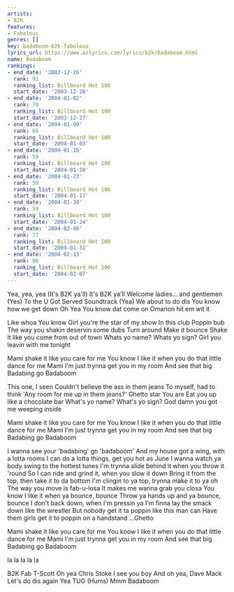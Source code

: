 ```yaml
---
artists:
- B2K
features:
- Fabolous
genres: []
key: badaboom-b2k-fabolous
lyrics_url: https://www.azlyrics.com/lyrics/b2k/badaboom.html
name: Badaboom
rankings:
- end_date: '2003-12-26'
  rank: 91
  ranking_list: Billboard Hot 100
  start_date: '2003-12-20'
- end_date: '2004-01-02'
  rank: 79
  ranking_list: Billboard Hot 100
  start_date: '2003-12-27'
- end_date: '2004-01-09'
  rank: 65
  ranking_list: Billboard Hot 100
  start_date: '2004-01-03'
- end_date: '2004-01-16'
  rank: 59
  ranking_list: Billboard Hot 100
  start_date: '2004-01-10'
- end_date: '2004-01-23'
  rank: 59
  ranking_list: Billboard Hot 100
  start_date: '2004-01-17'
- end_date: '2004-01-30'
  rank: 59
  ranking_list: Billboard Hot 100
  start_date: '2004-01-24'
- end_date: '2004-02-06'
  rank: 77
  ranking_list: Billboard Hot 100
  start_date: '2004-01-31'
- end_date: '2004-02-13'
  rank: 86
  ranking_list: Billboard Hot 100
  start_date: '2004-02-07'
---
```


Yea, yea, yea
(It's B2K ya'll) It's B2K ya'll
Welcome ladies... and gentlemen
(Yes) To the U Got Served Soundtrack
(Yea) We about to do dis
You know how we get down
Oh Yea
You know dat
come on
Omarion hit em wit it



Like whoa
You know
Girl you're the star of my show
In this club
Poppin bub
The way you shakin deservin some dubs
Turn around
Make it bounce
Shake it like you come from out of town
Whats yo name?
Whats yo sign?
Girl you leavin with me tonight



Mami shake it like you care for me
You know I like it when you do that little dance for me
Mami I'm just trynna get you in my room
And see that big Badabing go Badaboom



This one, I seen
Couldn't believe the ass in them jeans
To myself, had to think
'Any room for me up in them jeans?'
Ghetto star
You are
Eat you up like a chocolate bar
What's yo name?
What's yo sign?
God damn you got me weeping inside



Mami shake it like you care for me
You know I like it when you do that little dance for me
Mami I'm just trynna get you in my room
And see that big Badabing go Badaboom



I wanna see your 'badabing' go 'badaboom'
And my house got a wing, with a lotta rooms
I can do a lotta things, get you hot as June
I wanna watch ya body swing to the hottest tunes
I'm trynna slide behind it when you throw it 'round
So I can ride and grind it, when you slow it down
Bring it from the top, then take it to da bottom
I'm clingin to ya top, trynna make it to ya oh
The way you move is fab-u-losa
It makes me wanna grab you closa
You know I like it when ya bounce, bounce
Throw ya hands up and ya bounce, bounce
I don't back down, when I'm pressin ya
I'm finna lay the smack down like the wrestler
But nobody get it ta poppin like this man can
Have them girls get it to poppin on a handstand
...Ghetto



Mami shake it like you care for me
You know I like it when you do that little dance for me
Mami I'm just trynna get you in my room
And see that big Badabing go Badaboom

la la la la la



B2K
Fab
T-Scott
Oh yea Chris Stoke I see you boy
And oh yea, Dave Mack
Let's do dis again
Yea
TUG
(Hums)
Mmm Badaboom





